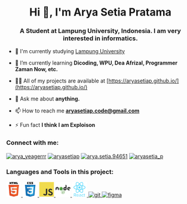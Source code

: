 <h1 align="center">Hi 👋, I'm Arya Setia Pratama</h1>
<h3 align="center">A Student at Lampung University, Indonesia. I am very interested in informatics.</h3>

- 🔭 I'm currently studying [Lampung University](https://www.unila.ac.id/)

- 🌱 I’m currently learning **Dicoding, WPU, Dea Afrizal, Programmer Zaman Now, etc.**

- 👨‍💻 All of my projects are available at [https://aryasetiap.github.io/](https://aryasetiap.github.io/)

- 💬 Ask me about **anything.**

- 📫 How to reach me **aryasetiap.code@gmail.com**

- ⚡ Fun fact **I think I am Exploison**

<h3 align="left">Connect with me:</h3>
<p align="left">
<a href="https://twitter.com/arya_yeagerrr" target="blank"><img align="center" src="https://raw.githubusercontent.com/rahuldkjain/github-profile-readme-generator/master/src/images/icons/Social/twitter.svg" alt="arya_yeagerrr" height="30" width="40" /></a>
<a href="https://linkedin.com/in/aryasetiap" target="blank"><img align="center" src="https://raw.githubusercontent.com/rahuldkjain/github-profile-readme-generator/master/src/images/icons/Social/linked-in-alt.svg" alt="aryasetiap" height="30" width="40" /></a>
<a href="https://fb.com/arya.setia.94651" target="blank"><img align="center" src="https://raw.githubusercontent.com/rahuldkjain/github-profile-readme-generator/master/src/images/icons/Social/facebook.svg" alt="arya.setia.94651" height="30" width="40" /></a>
<a href="https://instagram.com/aryasetia_p" target="blank"><img align="center" src="https://raw.githubusercontent.com/rahuldkjain/github-profile-readme-generator/master/src/images/icons/Social/instagram.svg" alt="aryasetia_p" height="30" width="40" /></a>
</p>

<h3 align="left">Languages and Tools in this project:</h3>
<p align="left"> <a href="https://www.w3.org/html/" target="_blank" rel="noreferrer"> <img src="https://raw.githubusercontent.com/devicons/devicon/master/icons/html5/html5-original-wordmark.svg" alt="html5" width="40" height="40"/> </a> <a href="https://www.w3schools.com/css/" target="_blank" rel="noreferrer"> <img src="https://raw.githubusercontent.com/devicons/devicon/master/icons/css3/css3-original-wordmark.svg" alt="css3" width="40" height="40"/> </a> <a href="https://developer.mozilla.org/en-US/docs/Web/JavaScript" target="_blank" rel="noreferrer"> <img src="https://raw.githubusercontent.com/devicons/devicon/master/icons/javascript/javascript-original.svg" alt="javascript" width="40" height="40"/> </a> <a href="https://nodejs.org" target="_blank" rel="noreferrer"> <img src="https://raw.githubusercontent.com/devicons/devicon/master/icons/nodejs/nodejs-original-wordmark.svg" alt="nodejs" width="40" height="40"/> </a> <a href="https://reactjs.org/" target="_blank" rel="noreferrer"> <img src="https://raw.githubusercontent.com/devicons/devicon/master/icons/react/react-original-wordmark.svg" alt="react" width="40" height="40"/> </a> <a href="https://git-scm.com/" target="_blank" rel="noreferrer"> <img src="https://www.vectorlogo.zone/logos/git-scm/git-scm-icon.svg" alt="git" width="40" height="40"/> </a> <a href="https://www.figma.com/" target="_blank" rel="noreferrer"> <img src="https://www.vectorlogo.zone/logos/figma/figma-icon.svg" alt="figma" width="40" height="40"/> </a> </p>
